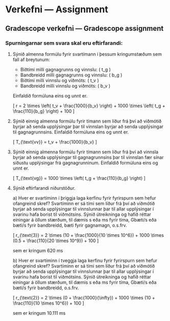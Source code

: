 # Verkefni — Assignment

## Gradescope verkefni — Gradescope assignment

### Spurningarnar sem svara skal eru eftirfarandi:

1. Sýnið almenna formúlu fyrir svartímann í þessum kringumstæðum sem fall af breytunum:
    - Biðtími milli gagnagrunns og vinnslu: \( t_g \)
    - Bandbreidd milli gagnagrunns og vinnslu: \( b_g \)
    - Biðtími milli vinnslu og viðmóts: \( t_v \)
    - Bandbreidd milli vinnslu og viðmóts: \( b_v \)

    Einfaldið formúluna eins og unnt er.

   \[
   r = 2 \times \left( t_v + \frac{1000}{b_v} \right) + 1000 \times \left( t_g + \frac{110}{b_g} \right) + 100
   \]

2. Sýnið einnig almenna formúlu fyrir tímann sem líður frá því að viðmótið byrjar að senda upplýsingar þar til vinnslan byrjar að senda upplýsingar til gagnagrunnsins. Einfaldið formúluna eins og unnt er.

   \[
   T_{\text{vv}} = t_v + \frac{1000}{b_v}
   \]

3. Sýnið einnig almenna formúlu fyrir tímann sem líður frá því að vinnsla byrjar að senda upplýsingar til gagnagrunnsins þar til vinnslan fær sínar síðustu upplýsingar frá gagnagrunninum. Einfaldið formúluna eins og unnt er.

   \[
   T_{\text{vg}} = 1000 \times \left( t_g + \frac{110}{b_g} \right)
   \]

4. Sýnið eftirfarandi niðurstöður.

    a) Hver er svartíminn í þriggja laga kerfinu fyrir fyrirspurn sem hefur ofangreind skref? Svartíminn er sá tími sem líður frá því að viðmótið byrjar að senda upplýsingar til vinnslunnar þar til allar upplýsingar í svarinu hafa borist til viðmótsins. Sýnið útreikninga og hafið réttar einingar á öllum stærðum, til dæmis s eða ms fyrir tíma, Gbæti/s eða bæti/s fyrir bandbreidd, bæti fyrir gagnamagn, o.s.frv.

    \[
    r_{\text{3}} = 2 \times (10 + \frac{1000}{10 \times 10^6}) + 1000 \times (0.5 + \frac{110}{20 \times 10^9}) + 100
    \]

    sem er kringum 620 ms

    b) Hver er svartíminn í tveggja laga kerfinu fyrir fyrirspurn sem hefur ofangreind skref? Svartíminn er sá tími sem líður frá því að viðmótið byrjar að senda upplýsingar til vinnslunnar þar til allar upplýsingar í svarinu hafa borist til viðmótsins. Sýnið útreikninga og hafið réttar einingar á öllum stærðum, til dæmis s eða ms fyrir tíma, Gbæti/s eða bæti/s fyrir bandbreidd, o.s.frv.

    \[
    r_{\text{2}} = 2 \times (0 + \frac{1000}{\infty}) + 1000 \times (10 + \frac{110}{10 \times 10^6}) + 100
    \]

    sem er kringum 10.111 ms
